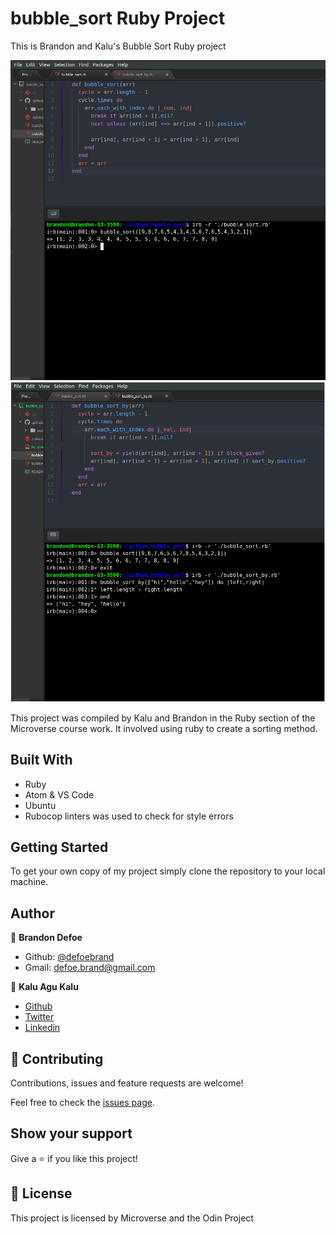 # bubble_sort Ruby Project

This is Brandon and Kalu's Bubble Sort Ruby project

![Bubble Sort Screenshot](bs_screenshot.png)
![Bubble Sort By Screenshot](bsb_screenshot.png)

This project was compiled by Kalu and Brandon in the Ruby section of the Microverse course work. It involved using ruby to create a sorting method.

## Built With

-   Ruby
-   Atom & VS Code
-   Ubuntu
-   Rubocop linters was used to check for style errors

## Getting Started

To get your own copy of my project simply clone the repository to your local machine.

## Author

👤 **Brandon Defoe**

-   Github: [@defoebrand](https://github.com/defoebrand)
-   Gmail: defoe.brand@gmail.com

👤 **Kalu Agu Kalu**

-   [Github](https://github.com/Godswilly)
-   [Twitter](https://twitter.com/KaluAguKalu17)
-   [Linkedin](https://www.linkedin.com/in/kalu-agu-kalu/)

## 🤝 Contributing

Contributions, issues and feature requests are welcome!

Feel free to check the [issues page](issues/).

## Show your support

Give a ⭐️ if you like this project!

## 📝 License

This project is licensed by Microverse and the Odin Project
